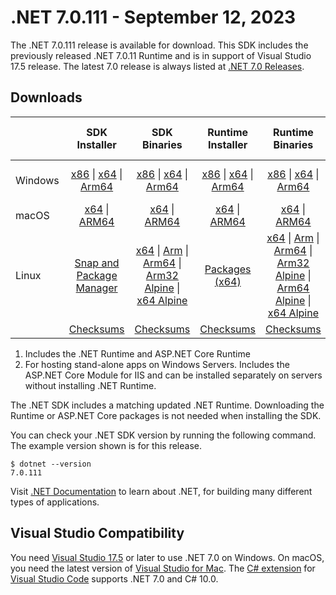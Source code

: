 # .NET 7.0.111 - September 12, 2023

The .NET 7.0.111 release is available for download. This SDK includes the previously released .NET 7.0.11 Runtime and is in support of Visual Studio 17.5 release. The latest 7.0 release is always listed at [.NET 7.0 Releases](../README.md).

## Downloads

|           | SDK Installer                        | SDK Binaries                 | Runtime Installer                                        | Runtime Binaries                                 | ASP.NET Core Runtime           |Windows Desktop Runtime          |
| --------- | :------------------------------------------:     | :----------------------:                 | :---------------------------:                            | :-------------------------:                      | :-----------------:            | :-----------------:            |
| Windows   | [x86][dotnet-sdk-win-x86.exe] \| [x64][dotnet-sdk-win-x64.exe] \| [Arm64][dotnet-sdk-win-arm64.exe] | [x86][dotnet-sdk-win-x86.zip] \| [x64][dotnet-sdk-win-x64.zip] \|  [Arm64][dotnet-sdk-win-arm64.zip] | [x86][dotnet-runtime-win-x86.exe] \| [x64][dotnet-runtime-win-x64.exe] \| [Arm64][dotnet-runtime-win-arm64.exe] | [x86][dotnet-runtime-win-x86.zip] \| [x64][dotnet-runtime-win-x64.zip] \| [Arm64][dotnet-runtime-win-arm64.zip] | [x86][aspnetcore-runtime-win-x86.exe] \| [x64][aspnetcore-runtime-win-x64.exe] \|; [Hosting Bundle][dotnet-hosting-win.exe] | [x86][windowsdesktop-runtime-win-x86.exe] \| [x64][windowsdesktop-runtime-win-x64.exe] \| [Arm64][windowsdesktop-runtime-win-arm64.exe] |
| macOS     | [x64][dotnet-sdk-osx-x64.pkg] \| [ARM64][dotnet-sdk-osx-arm64.pkg] | [x64][dotnet-sdk-osx-x64.tar.gz] \| [ARM64][dotnet-sdk-osx-arm64.tar.gz]  | [x64][dotnet-runtime-osx-x64.pkg] \| [ARM64][dotnet-runtime-osx-arm64.pkg] | [x64][dotnet-runtime-osx-x64.tar.gz] \| [ARM64][dotnet-runtime-osx-arm64.tar.gz]| [x64][aspnetcore-runtime-osx-x64.tar.gz] \| [ARM64][aspnetcore-runtime-osx-arm64.tar.gz] | - |
| Linux     |  [Snap and Package Manager](../install-linux.md)  | [x64][dotnet-sdk-linux-x64.tar.gz] \| [Arm][dotnet-sdk-linux-arm.tar.gz]  \| [Arm64][dotnet-sdk-linux-arm64.tar.gz] \| [Arm32 Alpine][dotnet-sdk-linux-musl-arm.tar.gz]  \| [x64 Alpine][dotnet-sdk-linux-musl-x64.tar.gz] | [Packages (x64)][linux-packages] | [x64][dotnet-runtime-linux-x64.tar.gz] \| [Arm][dotnet-runtime-linux-arm.tar.gz] \| [Arm64][dotnet-runtime-linux-arm64.tar.gz] \| [Arm32 Alpine][dotnet-runtime-linux-musl-arm.tar.gz] \| [Arm64 Alpine][dotnet-runtime-linux-musl-arm64.tar.gz] \| [x64 Alpine][dotnet-runtime-linux-musl-x64.tar.gz]  | [x64][aspnetcore-runtime-linux-x64.tar.gz]  \| [Arm][aspnetcore-runtime-linux-arm.tar.gz] \| [Arm64][aspnetcore-runtime-linux-arm64.tar.gz] \| [x64 Alpine][aspnetcore-runtime-linux-musl-x64.tar.gz] | - |
|  | [Checksums][checksums-sdk]                             | [Checksums][checksums-sdk]                                      | [Checksums][checksums-runtime]                             | [Checksums][checksums-runtime]  | [Checksums][checksums-runtime]  | [Checksums][checksums-runtime] |

1. Includes the .NET Runtime and ASP.NET Core Runtime
2. For hosting stand-alone apps on Windows Servers. Includes the ASP.NET Core Module for IIS and can be installed separately on servers without installing .NET Runtime.

The .NET SDK includes a matching updated .NET Runtime. Downloading the Runtime or ASP.NET Core packages is not needed when installing the SDK.

You can check your .NET SDK version by running the following command. The example version shown is for this release.

```console
$ dotnet --version
7.0.111
```

Visit [.NET Documentation](https://learn.microsoft.com/dotnet/) to learn about .NET, for building many different types of applications.

## Visual Studio Compatibility

You need [Visual Studio 17.5](https://visualstudio.microsoft.com) or later to use .NET 7.0 on Windows. On macOS, you need the latest version of [Visual Studio for Mac](https://visualstudio.microsoft.com/vs/mac/). The [C# extension](https://code.visualstudio.com/docs/languages/dotnet) for [Visual Studio Code](https://code.visualstudio.com/) supports .NET 7.0 and C# 10.0.

[checksums-runtime]: https://builds.dotnet.microsoft.com/dotnet/checksums/7.0.11-sha.txt
[checksums-sdk]: https://builds.dotnet.microsoft.com/dotnet/checksums/7.0.11-sha.txt

[linux-packages]: ../install-linux.md

[//]: # ( Runtime 7.0.11)
[dotnet-runtime-linux-arm.tar.gz]: https://download.visualstudio.microsoft.com/download/pr/c532797c-9e62-4c96-8148-7405aa87214e/4a3d0d8080312dc5035475fc71e619c3/dotnet-runtime-7.0.11-linux-arm.tar.gz
[dotnet-runtime-linux-arm64.tar.gz]: https://download.visualstudio.microsoft.com/download/pr/6079be92-f70b-447f-bdbb-ee85e5b04d14/249738ad78341a40f9765599281579da/dotnet-runtime-7.0.11-linux-arm64.tar.gz
[dotnet-runtime-linux-musl-arm.tar.gz]: https://download.visualstudio.microsoft.com/download/pr/598b2f8a-9290-4551-b2ab-a739287340d1/21db5d8ad90b98548eb8833bfee72886/dotnet-runtime-7.0.11-linux-musl-arm.tar.gz
[dotnet-runtime-linux-musl-arm64.tar.gz]: https://download.visualstudio.microsoft.com/download/pr/345580e9-0ac9-4413-bdb8-ab64f2370afa/7b3951b964d20bb18aa360eff38687a3/dotnet-runtime-7.0.11-linux-musl-arm64.tar.gz
[dotnet-runtime-linux-musl-x64.tar.gz]: https://download.visualstudio.microsoft.com/download/pr/d4314a32-4c6c-4dde-a550-0c4bcc073f20/e6a2ecf1b3a2304782b9d409e042d4d9/dotnet-runtime-7.0.11-linux-musl-x64.tar.gz
[dotnet-runtime-linux-x64.tar.gz]: https://download.visualstudio.microsoft.com/download/pr/948e3f45-a2c8-4d34-954e-a360851b7ff2/aad7d4a9b73242625bc33b0e9c124478/dotnet-runtime-7.0.11-linux-x64.tar.gz
[dotnet-runtime-osx-arm64.pkg]: https://download.visualstudio.microsoft.com/download/pr/238745c8-e7da-43bd-aeb6-3104dae4f5d8/85cec9809108afd239acbe215ba60231/dotnet-runtime-7.0.11-osx-arm64.pkg
[dotnet-runtime-osx-arm64.tar.gz]: https://download.visualstudio.microsoft.com/download/pr/6120c903-2058-4ea6-a62a-6b246750c2c9/28d586c9ecacc7fe95a65f98dc6acd6d/dotnet-runtime-7.0.11-osx-arm64.tar.gz
[dotnet-runtime-osx-x64.pkg]: https://download.visualstudio.microsoft.com/download/pr/9fc3bdba-51c6-4a7b-a793-74efa9d34592/7170c728ed1f6376bba399d8424da94c/dotnet-runtime-7.0.11-osx-x64.pkg
[dotnet-runtime-osx-x64.tar.gz]: https://download.visualstudio.microsoft.com/download/pr/ffaab50c-bc8e-4b4a-a1e1-7bd859a3e7dc/5e6a62a33021d44df7807e3fcca4d111/dotnet-runtime-7.0.11-osx-x64.tar.gz
[dotnet-runtime-win-arm64.exe]: https://download.visualstudio.microsoft.com/download/pr/e9bf5208-ac4c-4193-b31d-55e2b0f49302/ae0850806b0cfb3f3a34aab20077bfa6/dotnet-runtime-7.0.11-win-arm64.exe
[dotnet-runtime-win-arm64.zip]: https://download.visualstudio.microsoft.com/download/pr/323c9935-7fc2-4f6c-b3fb-d97eaa4c9b8e/7d615f339f44542cf5d076e01564111e/dotnet-runtime-7.0.11-win-arm64.zip
[dotnet-runtime-win-x64.exe]: https://download.visualstudio.microsoft.com/download/pr/e05aedd4-c6e1-4cf8-91d6-4df84e51adb9/cadaaa83f7403cff53d5d8a491ac8049/dotnet-runtime-7.0.11-win-x64.exe
[dotnet-runtime-win-x64.zip]: https://download.visualstudio.microsoft.com/download/pr/3aace640-089d-440e-8618-205791c78ed1/a3318753f9487688bc2cc135987e616c/dotnet-runtime-7.0.11-win-x64.zip
[dotnet-runtime-win-x86.exe]: https://download.visualstudio.microsoft.com/download/pr/f7e3cc3a-6980-4613-ac0c-bf5027d34c00/bd9470f2839426866692b9e25165cbc2/dotnet-runtime-7.0.11-win-x86.exe
[dotnet-runtime-win-x86.zip]: https://download.visualstudio.microsoft.com/download/pr/e048c721-51bd-4f38-9590-181be22574b0/c1c4139a3d2b4abe98a05afb25511f11/dotnet-runtime-7.0.11-win-x86.zip

[//]: # ( WindowsDesktop 7.0.11)
[windowsdesktop-runtime-win-arm64.exe]: https://download.visualstudio.microsoft.com/download/pr/94186fe9-7c8e-46d7-b9bc-69759f43e8b0/f9214eb5df67e0b98f0432cf61862de3/windowsdesktop-runtime-7.0.11-win-arm64.exe
[windowsdesktop-runtime-win-x64.exe]: https://download.visualstudio.microsoft.com/download/pr/2ce1cbbe-71d1-44e7-8e80-d9ae336b9b17/a2706bca3474eef8ef95e10a12ecc2a4/windowsdesktop-runtime-7.0.11-win-x64.exe
[windowsdesktop-runtime-win-x86.exe]: https://download.visualstudio.microsoft.com/download/pr/8390b217-55b7-497e-ba1b-b70f0a93cf29/39ab1928787ffc939d95e97c1f5a33e4/windowsdesktop-runtime-7.0.11-win-x86.exe

[//]: # ( ASP 7.0.11)
[aspnetcore-runtime-linux-arm.tar.gz]: https://download.visualstudio.microsoft.com/download/pr/13faaf3c-473b-4bd4-97d4-9bddca0b1d2c/7c5f8e9b3e52f08786a20cd4b0aebeb5/aspnetcore-runtime-7.0.11-linux-arm.tar.gz
[aspnetcore-runtime-linux-arm64.tar.gz]: https://download.visualstudio.microsoft.com/download/pr/cd1c8c35-921d-44dd-8296-f76126a73e86/5c7c20fb1df66c7b1853f77ffe858d1c/aspnetcore-runtime-7.0.11-linux-arm64.tar.gz
[aspnetcore-runtime-linux-musl-x64.tar.gz]: https://download.visualstudio.microsoft.com/download/pr/728a286f-4b05-415c-809d-7f0532119656/70fcf7a013f2db23d319284be18e72ba/aspnetcore-runtime-7.0.11-linux-musl-x64.tar.gz
[aspnetcore-runtime-linux-x64.tar.gz]: https://download.visualstudio.microsoft.com/download/pr/dc2c0a53-85a8-4fda-a283-fa28adb5fbe2/8ccade5bc400a5bb40cd9240f003b45c/aspnetcore-runtime-7.0.11-linux-x64.tar.gz
[aspnetcore-runtime-osx-arm64.tar.gz]: https://download.visualstudio.microsoft.com/download/pr/f7ea90e7-5d92-44d8-9b55-211182814710/af6bbc87d7505be5d4b22f130076a65d/aspnetcore-runtime-7.0.11-osx-arm64.tar.gz
[aspnetcore-runtime-osx-x64.tar.gz]: https://download.visualstudio.microsoft.com/download/pr/6df3136e-ba50-43e8-a68f-93e347c63693/e1b7ad4c0009723ab3a83db65969d0b7/aspnetcore-runtime-7.0.11-osx-x64.tar.gz
[aspnetcore-runtime-win-x64.exe]: https://download.visualstudio.microsoft.com/download/pr/56fbfa65-4bf5-40a0-8935-57f09ab3c76b/d80afe4b74d01c07ca74c4670fcfa1f8/aspnetcore-runtime-7.0.11-win-x64.exe
[aspnetcore-runtime-win-x86.exe]: https://download.visualstudio.microsoft.com/download/pr/3aa49a19-636c-431f-b61e-3e007de33fa3/6cb7e36379bad86a6b52bc3a3cb0acbd/aspnetcore-runtime-7.0.11-win-x86.exe
[dotnet-hosting-win.exe]: https://download.visualstudio.microsoft.com/download/pr/91644a20-1e21-43c9-8ae0-90e402c1a368/469c198fab110c6c3d822e03509e9aec/dotnet-hosting-7.0.11-win.exe

[//]: # ( SDK 7.0.111)
[dotnet-sdk-linux-arm.tar.gz]: https://download.visualstudio.microsoft.com/download/pr/3732ce11-3392-4ac9-99d2-673f2cb0d282/3f591ef5fb9d7eb6e618573f2d8f749e/dotnet-sdk-7.0.111-linux-arm.tar.gz
[dotnet-sdk-linux-arm64.tar.gz]: https://download.visualstudio.microsoft.com/download/pr/5e47e80a-c033-4b75-9015-2a91f83e30cc/a2d0bcd362cbc3c7c2e243a851484440/dotnet-sdk-7.0.111-linux-arm64.tar.gz
[dotnet-sdk-linux-musl-arm.tar.gz]: https://download.visualstudio.microsoft.com/download/pr/cd518ce2-0f28-4e1e-9f75-7f347017976c/66e089637d00cc2b5c77ac08fb69db65/dotnet-sdk-7.0.111-linux-musl-arm.tar.gz
[dotnet-sdk-linux-musl-x64.tar.gz]: https://download.visualstudio.microsoft.com/download/pr/d13334a9-429d-47f4-8ea5-48cf0a3d39ae/36e25de9a76be986967773c84f2c9475/dotnet-sdk-7.0.111-linux-musl-x64.tar.gz
[dotnet-sdk-linux-x64.tar.gz]: https://download.visualstudio.microsoft.com/download/pr/da2574c9-0c9b-40d5-a264-5834ed2e66c3/a62437bc2737ef55ddcdc06a72838de6/dotnet-sdk-7.0.111-linux-x64.tar.gz
[dotnet-sdk-osx-arm64.pkg]: https://download.visualstudio.microsoft.com/download/pr/e903f49c-4eaa-4caf-b355-4a3f20ac5505/e8f15ad15371a85071594db2ef7a8e38/dotnet-sdk-7.0.111-osx-arm64.pkg
[dotnet-sdk-osx-arm64.tar.gz]: https://download.visualstudio.microsoft.com/download/pr/2dfa5e8e-d0d0-4fa2-a957-2a9129376872/524d2e7ee35d6991f56e2bc516d700aa/dotnet-sdk-7.0.111-osx-arm64.tar.gz
[dotnet-sdk-osx-x64.pkg]: https://download.visualstudio.microsoft.com/download/pr/a4c42186-db76-4858-8df0-2ccce8f063cc/fba47a44f5b0d3ae95b8c60462c16a9e/dotnet-sdk-7.0.111-osx-x64.pkg
[dotnet-sdk-osx-x64.tar.gz]: https://download.visualstudio.microsoft.com/download/pr/a7028629-71a5-494d-8646-c7c4e99c12f2/672539c96c230a436416d5d79c625d7d/dotnet-sdk-7.0.111-osx-x64.tar.gz
[dotnet-sdk-win-arm64.exe]: https://download.visualstudio.microsoft.com/download/pr/05b3d695-93ef-47b7-9b80-eb2a6ea8ea45/a5981f84a102d20a757aa9da54a67891/dotnet-sdk-7.0.111-win-arm64.exe
[dotnet-sdk-win-arm64.zip]: https://download.visualstudio.microsoft.com/download/pr/0064c539-2113-446d-87df-f7f1c489eefb/55651e45c88c21eb0ebae12cadf4e172/dotnet-sdk-7.0.111-win-arm64.zip
[dotnet-sdk-win-x64.exe]: https://download.visualstudio.microsoft.com/download/pr/8afc3a26-6453-4d60-95cd-ba09b724ec7b/f5c7d2d60d04f68cd8613aa11b21c61c/dotnet-sdk-7.0.111-win-x64.exe
[dotnet-sdk-win-x64.zip]: https://download.visualstudio.microsoft.com/download/pr/a0a8bfe1-07ed-4b14-be7c-67095d58a786/f6b9321f6588a0d13e51cdf35c283dd5/dotnet-sdk-7.0.111-win-x64.zip
[dotnet-sdk-win-x86.exe]: https://download.visualstudio.microsoft.com/download/pr/b459dd31-8a39-4784-be8e-e1a52e6694d2/51bf443bdb640ffd15d88ad51db43236/dotnet-sdk-7.0.111-win-x86.exe
[dotnet-sdk-win-x86.zip]: https://download.visualstudio.microsoft.com/download/pr/49cebead-d522-4c02-ab2b-3851a573335f/b4d4901249fe03780e19564bddf55531/dotnet-sdk-7.0.111-win-x86.zip
